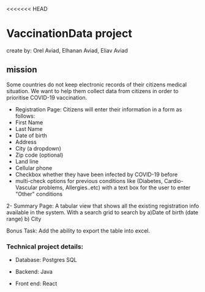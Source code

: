 <<<<<<< HEAD
# VaccinationData project
create by: Orel Aviad, Elhanan Aviad, Eliav Aviad
## mission
Some countries do not keep electronic records of their citizens medical situation. We want to help them collect data from citizens in order to prioritise COVID-19 vaccination.


- Registration Page: Citizens will enter their information in a form as follows:
- First Name
- Last Name
- Date of birth
- Address
- City (a dropdown)
- Zip code (optional)
- Land line
- Cellular phone
- Checkbox whether they have been infected by COVID-19 before
- multi-check options for previous conditions like (Diabetes, Cardio-Vascular problems, Allergies..etc) with a text box for the user to enter "Other" conditions

2- Summary Page: A tabular view that shows all the existing registration info available in the system. With a search grid to search by a)Date of birth (date range) b) City

Bonus Task: Add the ability to export the table into excel.


### Technical  project details: 

- Database: Postgres SQL

- Backend: Java

- Front end: React 


